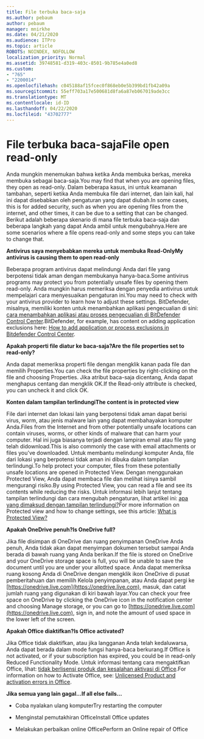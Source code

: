 ```yaml
---
title: File terbuka baca-saja
ms.author: pebaum
author: pebaum
manager: mnirkhe
ms.date: 04/21/2020
ms.audience: ITPro
ms.topic: article
ROBOTS: NOINDEX, NOFOLLOW
localization_priority: Normal
ms.assetid: 39748581-d319-403c-8501-9b785e4a0ed8
ms.custom:
- "765"
- "2200014"
ms.openlocfilehash: c045188af15fcec0f868eb0e5b399bd1fb42a09a
ms.sourcegitcommit: 55eff703a17e500681d8fa6a87eb067019ade3cc
ms.translationtype: MT
ms.contentlocale: id-ID
ms.lasthandoff: 04/22/2020
ms.locfileid: "43702777"
---
```

# <a name="file-open-read-only"></a><span data-ttu-id="d5abd-102">File terbuka baca-saja</span><span class="sxs-lookup"><span data-stu-id="d5abd-102">File open read-only</span></span>

<span data-ttu-id="d5abd-103">Anda mungkin menemukan bahwa ketika Anda membuka berkas, mereka membuka sebagai baca-saja.</span><span class="sxs-lookup"><span data-stu-id="d5abd-103">You may find that when you are opening files, they open as read-only.</span></span> <span data-ttu-id="d5abd-104">Dalam beberapa kasus, ini untuk keamanan tambahan, seperti ketika Anda membuka file dari internet, dan lain kali, hal ini dapat disebabkan oleh pengaturan yang dapat diubah.</span><span class="sxs-lookup"><span data-stu-id="d5abd-104">In some cases, this is for added security, such as when you are opening files from the internet, and other times, it can be due to a setting that can be changed.</span></span> <span data-ttu-id="d5abd-105">Berikut adalah beberapa skenario di mana file terbuka baca-saja dan beberapa langkah yang dapat Anda ambil untuk mengubahnya.</span><span class="sxs-lookup"><span data-stu-id="d5abd-105">Here are some scenarios where a file opens read-only and some steps you can take to change that.</span></span>
  
 <span data-ttu-id="d5abd-106">**Antivirus saya menyebabkan mereka untuk membuka Read-Only**</span><span class="sxs-lookup"><span data-stu-id="d5abd-106">**My antivirus is causing them to open read-only**</span></span>
  
<span data-ttu-id="d5abd-107">Beberapa program antivirus dapat melindungi Anda dari file yang berpotensi tidak aman dengan membukanya hanya-baca.</span><span class="sxs-lookup"><span data-stu-id="d5abd-107">Some antivirus programs may protect you from potentially unsafe files by opening them read-only.</span></span> <span data-ttu-id="d5abd-108">Anda mungkin harus memeriksa dengan penyedia antivirus untuk mempelajari cara menyesuaikan pengaturan ini.</span><span class="sxs-lookup"><span data-stu-id="d5abd-108">You may need to check with your antivirus provider to learn how to adjust these settings.</span></span> <span data-ttu-id="d5abd-109">BitDefender, misalnya, memiliki konten untuk menambahkan aplikasi pengecualian di sini: [cara menambahkan aplikasi atau proses pengecualian di BitDefender Control Center](https://aka.ms/AA6098i).</span><span class="sxs-lookup"><span data-stu-id="d5abd-109">BitDefender, for example, has content on adding application exclusions here: [How to add application or process exclusions in Bitdefender Control Center](https://aka.ms/AA6098i).</span></span>
  
 <span data-ttu-id="d5abd-110">**Apakah properti file diatur ke baca-saja?**</span><span class="sxs-lookup"><span data-stu-id="d5abd-110">**Are the file properties set to read-only?**</span></span>
  
<span data-ttu-id="d5abd-111">Anda dapat memeriksa properti file dengan mengklik kanan pada file dan memilih Properties.</span><span class="sxs-lookup"><span data-stu-id="d5abd-111">You can check the file properties by right-clicking on the file and choosing Properties.</span></span> <span data-ttu-id="d5abd-112">Jika atribut baca-saja dicentang, Anda dapat menghapus centang dan mengklik OK.</span><span class="sxs-lookup"><span data-stu-id="d5abd-112">If the Read-only attribute is checked, you can uncheck it and click OK.</span></span>
  
 <span data-ttu-id="d5abd-113">**Konten dalam tampilan terlindungi**</span><span class="sxs-lookup"><span data-stu-id="d5abd-113">**The content is in protected view**</span></span>
  
<span data-ttu-id="d5abd-114">File dari internet dan lokasi lain yang berpotensi tidak aman dapat berisi virus, worm, atau jenis malware lain yang dapat membahayakan komputer Anda.</span><span class="sxs-lookup"><span data-stu-id="d5abd-114">Files from the Internet and from other potentially unsafe locations can contain viruses, worms, or other kinds of malware that can harm your computer.</span></span> <span data-ttu-id="d5abd-115">Hal ini juga biasanya terjadi dengan lampiran email atau file yang telah didownload.</span><span class="sxs-lookup"><span data-stu-id="d5abd-115">This is also commonly the case with email attachments or files you've downloaded.</span></span> <span data-ttu-id="d5abd-116">Untuk membantu melindungi komputer Anda, file dari lokasi yang berpotensi tidak aman ini dibuka dalam tampilan terlindungi.</span><span class="sxs-lookup"><span data-stu-id="d5abd-116">To help protect your computer, files from these potentially unsafe locations are opened in Protected View.</span></span> <span data-ttu-id="d5abd-117">Dengan menggunakan Protected View, Anda dapat membaca file dan melihat isinya sambil mengurangi risiko.</span><span class="sxs-lookup"><span data-stu-id="d5abd-117">By using Protected View, you can read a file and see its contents while reducing the risks.</span></span> <span data-ttu-id="d5abd-118">Untuk informasi lebih lanjut tentang tampilan terlindungi dan cara mengubah pengaturan, lihat artikel ini: [apa yang dimaksud dengan tampilan terlindungi?](https://support.office.com/article/d6f09ac7-e6b9-4495-8e43-2bbcdbcb6653)</span><span class="sxs-lookup"><span data-stu-id="d5abd-118">For more information on Protected view and how to change settings, see this article: [What is Protected View?](https://support.office.com/article/d6f09ac7-e6b9-4495-8e43-2bbcdbcb6653)</span></span>
  
 <span data-ttu-id="d5abd-119">**Apakah OneDrive penuh?**</span><span class="sxs-lookup"><span data-stu-id="d5abd-119">**Is OneDrive full?**</span></span>
  
<span data-ttu-id="d5abd-120">Jika file disimpan di OneDrive dan ruang penyimpanan OneDrive Anda penuh, Anda tidak akan dapat menyimpan dokumen tersebut sampai Anda berada di bawah ruang yang Anda berikan.</span><span class="sxs-lookup"><span data-stu-id="d5abd-120">If the file is stored on OneDrive and your OneDrive storage space is full, you will be unable to save the document until you are under your allotted space.</span></span> <span data-ttu-id="d5abd-121">Anda dapat memeriksa ruang kosong Anda di OneDrive dengan mengklik ikon OneDrive di pusat pemberitahuan dan memilih Kelola penyimpanan, atau Anda dapat pergi ke [https://onedrive.live.com](https://onedrive.live.com), masuk, dan catat jumlah ruang yang digunakan di kiri bawah layar.</span><span class="sxs-lookup"><span data-stu-id="d5abd-121">You can check your free space on OneDrive by clicking the OneDrive icon in the notification center and choosing Manage storage, or you can go to [https://onedrive.live.com](https://onedrive.live.com), sign in, and note the amount of used space in the lower left of the screen.</span></span>
  
 <span data-ttu-id="d5abd-122">**Apakah Office diaktifkan?**</span><span class="sxs-lookup"><span data-stu-id="d5abd-122">**Is Office activated?**</span></span>
  
<span data-ttu-id="d5abd-123">Jika Office tidak diaktifkan, atau jika langganan Anda telah kedaluwarsa, Anda dapat berada dalam mode fungsi hanya-baca berkurang.</span><span class="sxs-lookup"><span data-stu-id="d5abd-123">If Office is not activated, or if your subscription has expired, you could be in read-only Reduced Functionality Mode.</span></span> <span data-ttu-id="d5abd-124">Untuk informasi tentang cara mengaktifkan Office, lihat: [tidak berlisensi produk dan kesalahan aktivasi di Office](https://support.office.com/article/0d23d3c0-c19c-4b2f-9845-5344fedc4380).</span><span class="sxs-lookup"><span data-stu-id="d5abd-124">For information on how to Activate Office, see: [Unlicensed Product and activation errors in Office](https://support.office.com/article/0d23d3c0-c19c-4b2f-9845-5344fedc4380).</span></span>
  
 <span data-ttu-id="d5abd-125">**Jika semua yang lain gagal...**</span><span class="sxs-lookup"><span data-stu-id="d5abd-125">**If all else fails...**</span></span>
  
- <span data-ttu-id="d5abd-126">Coba nyalakan ulang komputer</span><span class="sxs-lookup"><span data-stu-id="d5abd-126">Try restarting the computer</span></span>
    
- <span data-ttu-id="d5abd-127">Menginstal pemutakhiran Office</span><span class="sxs-lookup"><span data-stu-id="d5abd-127">Install Office updates</span></span>
    
- <span data-ttu-id="d5abd-128">Melakukan perbaikan online Office</span><span class="sxs-lookup"><span data-stu-id="d5abd-128">Perform an Online repair of Office</span></span>
    

